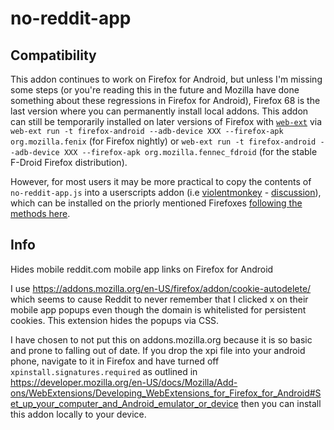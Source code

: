 # no-reddit-app

## Compatibility

This addon continues to work on Firefox for Android, but unless I'm missing some steps (or you're reading this in the future and Mozilla have done something about these regressions in Firefox for Android), Firefox 68 is the last version where you can permanently install local addons. This addon can still be temporarily installed on later versions of Firefox with [`web-ext`](https://extensionworkshop.com/documentation/develop/developing-extensions-for-firefox-for-android/) via `web-ext run -t firefox-android --adb-device XXX --firefox-apk org.mozilla.fenix` (for Firefox nightly) or `web-ext run -t firefox-android --adb-device XXX --firefox-apk org.mozilla.fennec_fdroid` (for the stable F-Droid Firefox distribution).

However, for most users it may be more practical to copy the contents of `no-reddit-app.js` into a userscripts addon (i.e [violentmonkey](https://addons.mozilla.org/en-US/firefox/addon/violentmonkey/) - [discussion](https://github.com/violentmonkey/violentmonkey/issues/1042)), which can be installed on the priorly mentioned Firefoxes [following the methods here](https://blog.mozilla.org/addons/2020/09/29/expanded-extension-support-in-firefox-for-android-nightly/).

## Info

Hides mobile reddit.com mobile app links on Firefox for Android

I use https://addons.mozilla.org/en-US/firefox/addon/cookie-autodelete/ which seems to cause Reddit to never remember that I clicked x on their mobile app popups even though the domain is whitelisted for persistent cookies. This extension hides the popups via CSS.

I have chosen to not put this on addons.mozilla.org because it is so basic and prone to falling out of date. If you drop the xpi file into your android phone, navigate to it in Firefox and have turned off `xpinstall.signatures.required` as outlined in https://developer.mozilla.org/en-US/docs/Mozilla/Add-ons/WebExtensions/Developing_WebExtensions_for_Firefox_for_Android#Set_up_your_computer_and_Android_emulator_or_device then you can install this addon locally to your device.
